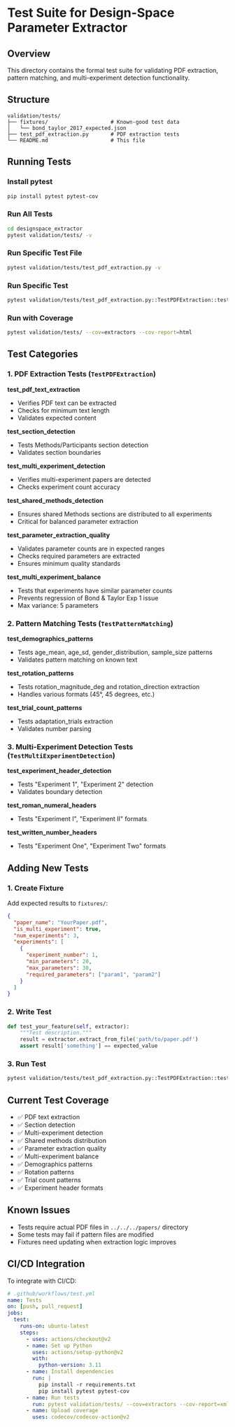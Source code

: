 # Test Suite for Design-Space Parameter Extractor

## Overview

This directory contains the formal test suite for validating PDF extraction, pattern matching, and multi-experiment detection functionality.

## Structure

```
validation/tests/
├── fixtures/                    # Known-good test data
│   └── bond_taylor_2017_expected.json
├── test_pdf_extraction.py       # PDF extraction tests
└── README.md                    # This file
```

## Running Tests

### Install pytest

```bash
pip install pytest pytest-cov
```

### Run All Tests

```bash
cd designspace_extractor
pytest validation/tests/ -v
```

### Run Specific Test File

```bash
pytest validation/tests/test_pdf_extraction.py -v
```

### Run Specific Test

```bash
pytest validation/tests/test_pdf_extraction.py::TestPDFExtraction::test_multi_experiment_detection -v
```

### Run with Coverage

```bash
pytest validation/tests/ --cov=extractors --cov-report=html
```

## Test Categories

### 1. PDF Extraction Tests (`TestPDFExtraction`)

**test_pdf_text_extraction**
- Verifies PDF text can be extracted
- Checks for minimum text length
- Validates expected content

**test_section_detection**
- Tests Methods/Participants section detection
- Validates section boundaries

**test_multi_experiment_detection**
- Verifies multi-experiment papers are detected
- Checks experiment count accuracy

**test_shared_methods_detection**
- Ensures shared Methods sections are distributed to all experiments
- Critical for balanced parameter extraction

**test_parameter_extraction_quality**
- Validates parameter counts are in expected ranges
- Checks required parameters are extracted
- Ensures minimum quality standards

**test_multi_experiment_balance**
- Tests that experiments have similar parameter counts
- Prevents regression of Bond & Taylor Exp 1 issue
- Max variance: 5 parameters

### 2. Pattern Matching Tests (`TestPatternMatching`)

**test_demographics_patterns**
- Tests age_mean, age_sd, gender_distribution, sample_size patterns
- Validates pattern matching on known text

**test_rotation_patterns**
- Tests rotation_magnitude_deg and rotation_direction extraction
- Handles various formats (45°, 45 degrees, etc.)

**test_trial_count_patterns**
- Tests adaptation_trials extraction
- Validates number parsing

### 3. Multi-Experiment Detection Tests (`TestMultiExperimentDetection`)

**test_experiment_header_detection**
- Tests "Experiment 1", "Experiment 2" detection
- Validates boundary detection

**test_roman_numeral_headers**
- Tests "Experiment I", "Experiment II" formats

**test_written_number_headers**
- Tests "Experiment One", "Experiment Two" formats

## Adding New Tests

### 1. Create Fixture

Add expected results to `fixtures/`:

```json
{
  "paper_name": "YourPaper.pdf",
  "is_multi_experiment": true,
  "num_experiments": 3,
  "experiments": [
    {
      "experiment_number": 1,
      "min_parameters": 20,
      "max_parameters": 30,
      "required_parameters": ["param1", "param2"]
    }
  ]
}
```

### 2. Write Test

```python
def test_your_feature(self, extractor):
    """Test description."""
    result = extractor.extract_from_file('path/to/paper.pdf')
    assert result['something'] == expected_value
```

### 3. Run Test

```bash
pytest validation/tests/test_pdf_extraction.py::TestPDFExtraction::test_your_feature -v
```

## Current Test Coverage

- ✅ PDF text extraction
- ✅ Section detection
- ✅ Multi-experiment detection
- ✅ Shared methods distribution
- ✅ Parameter extraction quality
- ✅ Multi-experiment balance
- ✅ Demographics patterns
- ✅ Rotation patterns
- ✅ Trial count patterns
- ✅ Experiment header formats

## Known Issues

- Tests require actual PDF files in `../../../papers/` directory
- Some tests may fail if pattern files are modified
- Fixtures need updating when extraction logic improves

## CI/CD Integration

To integrate with CI/CD:

```yaml
# .github/workflows/test.yml
name: Tests
on: [push, pull_request]
jobs:
  test:
    runs-on: ubuntu-latest
    steps:
      - uses: actions/checkout@v2
      - name: Set up Python
        uses: actions/setup-python@v2
        with:
          python-version: 3.11
      - name: Install dependencies
        run: |
          pip install -r requirements.txt
          pip install pytest pytest-cov
      - name: Run tests
        run: pytest validation/tests/ --cov=extractors --cov-report=xml
      - name: Upload coverage
        uses: codecov/codecov-action@v2
```
